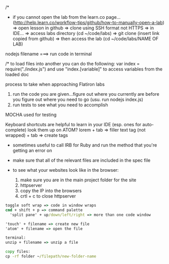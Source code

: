 /*
+ if you cannot open the lab from the learn.co page... (http://help.learn.co/workflow-tips/github/how-to-manually-open-a-lab)
  => open lesson in github
    => clone using SSH format not HTTPS
      => in IDE...
        => access labs directory (cd ~/code/labs)
          => git clone (insert link copied from github)
            => then access the lab (cd ~/code/labs/NAME OF LAB)

nodejs filename ===> run code in terminal


/*
to load files into another you can do the following:
var index = require("./index.js")
and use "index.[variable]" to access variables from the loaded doc

process to take when approaching Flatiron labs
1) run the code you are given...figure out where you currently are before you figure out where you need to go (usu. run nodejs index.js)
2) run tests to see what you need to accomplish

MOCHA
used for testing


Keyboard shortcuts are helpful to learn in your IDE (esp. ones for auto-complete) look them up on ATOM?
lorem + tab => filler text
tag (not wrapped) + tab => create tags

- sometimes useful to call IRB for Ruby and run the method that you're getting an error on
- make sure that all of the relevant files are included in the spec file

- to see what your websites look like in the browser:
  1) make sure you are in the main project folder for the site
  2) httpserver
  3) copy the IP into the browsers
  4) crtl + c to close httpserver

``` cmd + \ => toggle tree view
toggle soft wrap => code in window wraps
cmd + shift + p => command palette
  'split pane' + up/down/left/right => more than one code window

'touch' + filename => create new file
'atom' + filename => open the file

terminal:
unzip + filename => unzip a file

copy files:
cp -rf folder ~/filepath/new-folder-name
